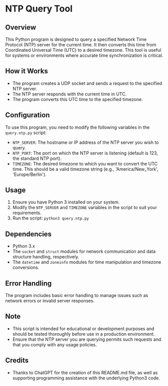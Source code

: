 
# NTP Query Tool

## Overview
This Python program is designed to query a specified Network Time Protocol (NTP) server for the current time. It then converts this time from Coordinated Universal Time (UTC) to a desired timezone. This tool is useful for systems or environments where accurate time synchronization is critical.

## How it Works
- The program creates a UDP socket and sends a request to the specified NTP server.
- The NTP server responds with the current time in UTC.
- The program converts this UTC time to the specified timezone.

## Configuration
To use this program, you need to modify the following variables in the `query.ntp.py` script:

- `NTP_SERVER`: The hostname or IP address of the NTP server you wish to query.
- `NTP_PORT`: The port on which the NTP server is listening (default is 123, the standard NTP port).
- `TIMEZONE`: The desired timezone to which you want to convert the UTC time. This should be a valid timezone string (e.g., 'America/New_York', 'Europe/Berlin').

## Usage
1. Ensure you have Python 3 installed on your system.
2. Modify the `NTP_SERVER` and `TIMEZONE` variables in the script to suit your requirements.
3. Run the script: `python3 query.ntp.py`

## Dependencies
- Python 3.x
- The `socket` and `struct` modules for network communication and data structure handling, respectively.
- The `datetime` and `zoneinfo` modules for time manipulation and timezone conversions.

## Error Handling
The program includes basic error handling to manage issues such as network errors or invalid server responses.

## Note
- This script is intended for educational or development purposes and should be tested thoroughly before use in a production environment.
- Ensure that the NTP server you are querying permits such requests and that you comply with any usage policies.

## Credits
- Thanks to ChatGPT for the creation of this README.md file, as well as supporting programming assistance with the underlying Python3 code.
